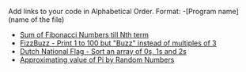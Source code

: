 Add links to your code in Alphabetical Order.
Format: -[Program name](name of the file)

- [Sum of Fibonacci Numbers till Nth term](FibonacciNumbers.go)
- [FizzBuzz - Print 1 to 100 but "Buzz" instead of multiples of 3](FizzBuzz.go)
- [Dutch National Flag - Sort an array of 0s, 1s and 2s](DutchNationalFlag.go)
- [Approximating value of Pi by Random Numbers](RandomPi.go)

